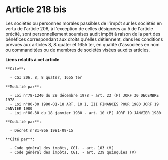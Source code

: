 # Article 218 bis

Les sociétés ou personnes morales passibles de l'impôt sur les sociétés en vertu de l'article 206, à l'exception de celles
désignées au 5 de l'article précité, sont personnellement soumises audit impôt à raison de la part des bénéfices
correspondant aux droits qu'elles détiennent, dans les conditions prévues aux articles 8, 8 quater et 1655 ter, en qualité
d'associées en nom ou commanditées ou de membres de sociétés visées auxdits articles.

**Liens relatifs à cet article**

	**Cite**:

	  - CGI 206, 8, 8 quater, 1655 ter

	**Modifié par**:

	  - Loi n°78-1240 du 29 décembre 1978 - art. 23 (P) JORF 30 DECEMBRE 1978
	  - Loi n°80-30 1980-01-18 ART. 10 I, III FINANCES POUR 1980 JORF 19 JANVIER 1980
	  - Loi n°80-30 du 18 janvier 1980 - art. 10 (P) JORF 19 JANVIER 1980

	**Codifié par**:

	  - Décret n°81-866 1981-09-15

	**Cité par**:

	  - Code général des impôts, CGI. - art. 103 (V)
	  - Code général des impôts, CGI. - art. 239 quinquies (V)
